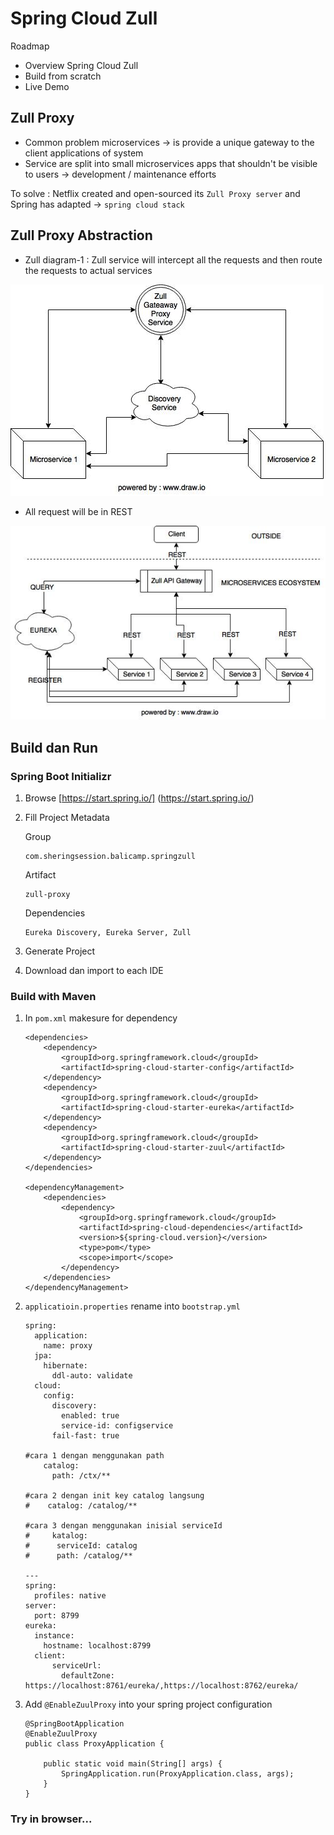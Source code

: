 # Spring Cloud Zull #

Roadmap

* Overview Spring Cloud Zull 
* Build from scratch
* Live Demo

## Zull Proxy ##

* Common problem microservices -> is provide a unique gateway to the client applications of system
* Service are split into small microservices apps that shouldn't be visible to users -> development / maintenance efforts

To solve : Netflix created and open-sourced its `Zull Proxy server` and Spring has adapted -> `spring cloud stack`

## Zull Proxy Abstraction ##

* Zull diagram-1 : Zull service will intercept all the requests and then route the requests to actual services

![Zull-diagram-1](img/zull-proxy-1.jpg)

* All request will be in REST 

![Zull-diagram-2](img/zull-proxy-2.jpg)

## Build dan Run ##

### Spring Boot Initializr ###

1. Browse [https://start.spring.io/] (https://start.spring.io/)

2. Fill Project Metadata

    Group
    
    ```
    com.sheringsession.balicamp.springzull    
    ```

    Artifact
    
    ```
    zull-proxy
    ```
   
    Dependencies
    
    ```
    Eureka Discovery, Eureka Server, Zull
    ```
   
3. Generate Project

4. Download dan import to each IDE
    

### Build with Maven ###

1. In `pom.xml` makesure for dependency
    
    ```
    <dependencies>
		<dependency>
			<groupId>org.springframework.cloud</groupId>
			<artifactId>spring-cloud-starter-config</artifactId>
		</dependency>
		<dependency>
			<groupId>org.springframework.cloud</groupId>
			<artifactId>spring-cloud-starter-eureka</artifactId>
		</dependency>
		<dependency>
			<groupId>org.springframework.cloud</groupId>
			<artifactId>spring-cloud-starter-zuul</artifactId>
		</dependency>
	</dependencies>
    
    <dependencyManagement>
		<dependencies>
			<dependency>
				<groupId>org.springframework.cloud</groupId>
				<artifactId>spring-cloud-dependencies</artifactId>
				<version>${spring-cloud.version}</version>
				<type>pom</type>
				<scope>import</scope>
			</dependency>
		</dependencies>
	</dependencyManagement>
    ```

2. `applicatioin.properties` rename into `bootstrap.yml`

    ```
    spring:
      application:
        name: proxy
      jpa:
        hibernate:
          ddl-auto: validate
      cloud:
        config:
          discovery:
            enabled: true
            service-id: configservice
          fail-fast: true

    #cara 1 dengan menggunakan path
        catalog:
          path: /ctx/**

    #cara 2 dengan init key catalog langsung
    #    catalog: /catalog/**

    #cara 3 dengan menggunakan inisial serviceId
    #     katalog:
    #      serviceId: catalog
    #      path: /catalog/**

    ---
    spring:
      profiles: native
    server:
      port: 8799
    eureka:
      instance:
        hostname: localhost:8799
      client:
          serviceUrl:
            defaultZone: https://localhost:8761/eureka/,https://localhost:8762/eureka/
    ```

3. Add `@EnableZuulProxy` into your spring project configuration

    ```
    @SpringBootApplication
    @EnableZuulProxy
    public class ProxyApplication {

        public static void main(String[] args) {
            SpringApplication.run(ProxyApplication.class, args);
        }
    }
    ```

### Try in browser... ###
